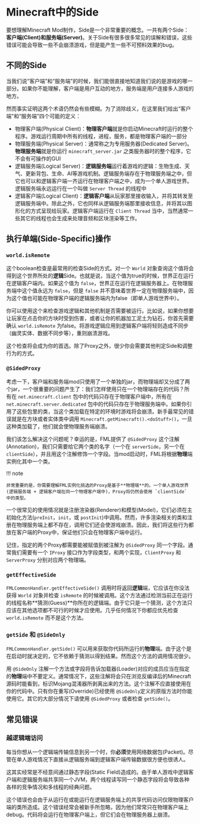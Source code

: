 Minecraft中的Side
=================

要想理解Minecraft Mod制作，Side是一个非常重要的概念。一共有两个Side：**客户端(Client)**和**服务端(Server)**。关于Side有很多很多常见的误解和错误，这些错误可能会导致一些不会崩溃游戏，但是能产生一些不可预料效果的bug。

不同的Side
---------

当我们说“客户端”和“服务端”的时候，我们能很直接地知道我们说的是游戏的哪一部分。如果你不能理解，客户端是用户互动的地方，服务端是用户连接多人游戏的地方。

然而事实证明这两个术语仍然会有些模糊。为了消除歧义，在这里我们给出“客户端”和“服务端”四个可能的定义：

- 物理客户端(Physical Client)：**物理客户端**就是你启动Minecraft时运行的整个程序。游戏运行周期中所有的线程，进程，服务，都是物理客户端的一部分
- 物理服务端(Physical Server)：通常称之为专用服务器(Dedicated Server)。**物理服务端**就是你运行 `minecraft_server.jar` 之类服务器时的整个程序，它不会有可操作的GUI
- 逻辑服务端(Logical Server)：**逻辑服务端**运行着游戏的逻辑：生物生成、天气、更新背包、生命、AI等游戏机制。逻辑服务端存在于物理服务端之中，但它也可以和逻辑客户端一齐运行在物理客户端之中，成为一个单人游戏世界。逻辑服务端永远运行在一个叫做 `Server Thread` 的线程中
- 逻辑客户端(Logical Client)：**逻辑客户端**从玩家那里接收输入，并将其转发至逻辑服务端中。除此之外，它也同样从逻辑服务端那里接收信息，并将其以图形化的方式呈现给玩家。逻辑客户端运行在 `Client Thread` 当中，当然通常一些其它的线程也会生成来处理音频和区块渲染等工作。

执行单端(Side-Specific)操作
-------------

### `world.isRemote`

这个boolean检查是最常用的检查Side的方式。对一个 `World` 对象查询这个值将会得到这个世界所处的**逻辑**Side。也就是说，当这个值为true的时候，世界正在运行在逻辑客户端内。如果这个值为 `false`，世界正在运行在逻辑服务器上。在物理服务端中这个值永远为 `false`，但是 `false` 并不意味着世界一定在物理服务端中，因为这个值也可能在物理客户端的逻辑服务端内为false（即单人游戏世界中）。

你可以使用这个来检查游戏逻辑和其他机制是否需要被运行。比如说，如果你想要让玩家在点击你的方块时受到伤害，或者让你的机器加工泥土为钻石，你首先需要确认 `world.isRemote` 为false。将游戏逻辑应用到逻辑客户端将轻则造成不同步（幽灵实体、数据不同步等），重则崩溃游戏。

这个检查将会成为你的首选。除了Proxy之外，很少你会需要其他判定Side和调整行为的方式。

### `@SidedProxy`

考虑一下，客户端和服务端mod只使用了一个单独的jar，而物理端却又分成了两个jar，一个很重要的问题产生了：我们怎样使用只在一个物理端存在的代码？所有在 `net.minecraft.client` 包中的代码只存在于物理客户端中，所有在 `net.minecraft.server.dedicated` 包中的代码只存在于物理服务端中。如果你引用了这些包里的类，当这个类加载在特定的环境时游戏将会崩溃。新手最常见的错误就是在方块或者实体类中调用 `Minecraft.getMinecraft().<doStuff>()`，一旦这种类加载了，他们就会使物理服务端崩溃。

我们该怎么解决这个问题呢？幸运的是，FML提供了 `@SidedProxy` 这个注解(Annotation)，我们只需要给它两个类的名字（一个在 `serverSide`，另一个在 `clientSide`），并且用这个注解修饰一个字段。当mod启动时，FML将根据**物理**端实例化其中一个类。

!!! note

	非常重要的是，你需要理解FML实例化挑选的Proxy是基于**物理端**的。一个单人游戏世界(逻辑服务端 + 逻辑客户端在同一个物理客户端中)，Proxy将仍然会使用 `clientSide` 中的类型。

一个很常见的使用情况就是注册渲染器(Renderer)和模型(Model)，它们必须在主初始化方法(`preInit`，`init`，或 `postInit`)中调用。然而，许多渲染相关的类和注册在物理服务端上都不存在，调用它们还会使游戏崩溃。因此，我们将这些行为都放在客户端的Proxy中，保证他们只会在物理客户端中运行。

记住，指定的两个Proxy都需要能被赋值到被注解为 `@SidedProxy` 同一个字段。通常我们需要有一个 `IProxy` 接口作为字段类型，和两个实现，`ClientProxy` 和 `ServerProxy` 分别对应两个物理端。

### `getEffectiveSide`

`FMLCommonHandler.getEffectiveSide()` 调用时将返回**逻辑**端，它应该在你没法获得 `World` 对象并检查 `isRemote` 的时候被调用。这个方法通过检测当前正在运行的线程名称**猜测(Guess)**你所在的逻辑端。由于它只是一个猜测，这个方法只应该在其他选项都不可行的时候才应使用。几乎任何情况下你都应优先检查 `world.isRemote` 而不是这个方法。

### `getSide` 和 `@SideOnly`

`FMLCommonHandler.getSide()` 可以用来获取你代码所运行的**物理**端。由于这个是在启动时就决定的，它不依赖于猜测以得到结果。然而这个方法的调用情况很少。

用 `@SideOnly` 注解一个方法或字段将告诉加载器(Loader)对应的成员应当在指定的**物理**端中不要定义。通常情况下，这些注解将会只在浏览反编译后的Minecraft源码时能看到，标识Mojang混淆器所剥离出来的方法。这个注解不应直接使用在你的代码中。只有你在重写(Override)已经使用 `@SideOnly`定义的原版方法时你能使用它。其它的大部分情况下请使用 `@SidedProxy` 或者检查 `getSide()`。

常见错误
-------

### 越逻辑端访问

每当你想从一个逻辑端传输信息到另一个时，你**必须**使用网络数据包(Packet)。尽管在单人游戏情况下直接从逻辑服务端到逻辑客户端传输数据很方便也很诱人。

这其实经常是不经意间通过静态字段(Static Field)造成的。由于单人游戏中逻辑客户端和逻辑服务端共享同一个JVM，两个线程读写同一个静态字段将会导致各种各样的竞争情况和多线程的经典问题。

这个错误也会由于从运行在或能运行在逻辑服务端上的共享代码访问仅限物理客户端的类所造成。这个错误经常会被新手所忽略，因为他们常常只在物理客户端上debug。代码将会运行在物理客户端上，但它们会在物理服务器上崩溃。